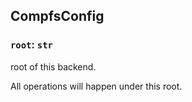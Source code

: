 ## CompfsConfig

### `root`: `str`

root of this backend.

All operations will happen under this root.

